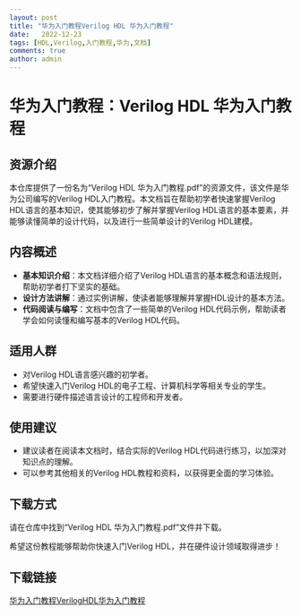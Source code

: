 ```yaml
---
layout: post
title: "华为入门教程Verilog HDL 华为入门教程"
date:   2022-12-23
tags: [HDL,Verilog,入门教程,华为,文档]
comments: true
author: admin
---
```

# 华为入门教程：Verilog HDL 华为入门教程

## 资源介绍

本仓库提供了一份名为“Verilog HDL 华为入门教程.pdf”的资源文件，该文件是华为公司编写的Verilog HDL入门教程。本文档旨在帮助初学者快速掌握Verilog HDL语言的基本知识，使其能够初步了解并掌握Verilog HDL语言的基本要素，并能够读懂简单的设计代码，以及进行一些简单设计的Verilog HDL建模。

## 内容概述

- **基本知识介绍**：本文档详细介绍了Verilog HDL语言的基本概念和语法规则，帮助初学者打下坚实的基础。
- **设计方法讲解**：通过实例讲解，使读者能够理解并掌握HDL设计的基本方法。
- **代码阅读与编写**：文档中包含了一些简单的Verilog HDL代码示例，帮助读者学会如何读懂和编写基本的Verilog HDL代码。

## 适用人群

- 对Verilog HDL语言感兴趣的初学者。
- 希望快速入门Verilog HDL的电子工程、计算机科学等相关专业的学生。
- 需要进行硬件描述语言设计的工程师和开发者。

## 使用建议

- 建议读者在阅读本文档时，结合实际的Verilog HDL代码进行练习，以加深对知识点的理解。
- 可以参考其他相关的Verilog HDL教程和资料，以获得更全面的学习体验。

## 下载方式

请在仓库中找到“Verilog HDL 华为入门教程.pdf”文件并下载。

希望这份教程能够帮助你快速入门Verilog HDL，并在硬件设计领域取得进步！

## 下载链接

[华为入门教程VerilogHDL华为入门教程](https://pan.quark.cn/s/2ae3c85c7736)